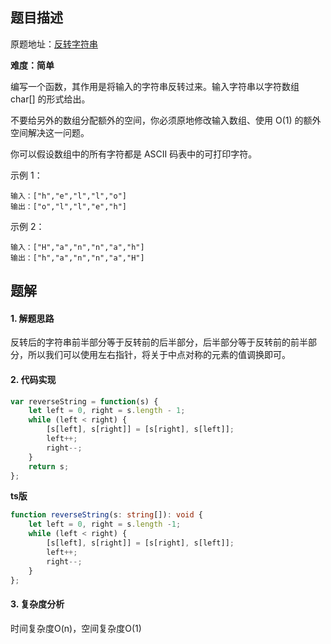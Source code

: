 ## 题目描述

原题地址：[反转字符串](https://leetcode-cn.com/problems/reverse-string/)

**难度：简单**

编写一个函数，其作用是将输入的字符串反转过来。输入字符串以字符数组 char[] 的形式给出。

不要给另外的数组分配额外的空间，你必须原地修改输入数组、使用 O(1) 的额外空间解决这一问题。

你可以假设数组中的所有字符都是 ASCII 码表中的可打印字符。


示例 1：
```
输入：["h","e","l","l","o"]
输出：["o","l","l","e","h"]
```
示例 2：
```
输入：["H","a","n","n","a","h"]
输出：["h","a","n","n","a","H"]
```

## 题解
#### 1. 解题思路
反转后的字符串前半部分等于反转前的后半部分，后半部分等于反转前的前半部分，所以我们可以使用左右指针，将关于中点对称的元素的值调换即可。

#### 2. 代码实现
```js
var reverseString = function(s) {
    let left = 0, right = s.length - 1;
    while (left < right) {
        [s[left], s[right]] = [s[right], s[left]];
        left++;
        right--;
    }
    return s;
};
```

**ts版**
```ts
function reverseString(s: string[]): void {
    let left = 0, right = s.length -1;
    while (left < right) {
        [s[left], s[right]] = [s[right], s[left]];
        left++;
        right--;
    }
};
```

#### 3. 复杂度分析
时间复杂度O(n)，空间复杂度O(1)